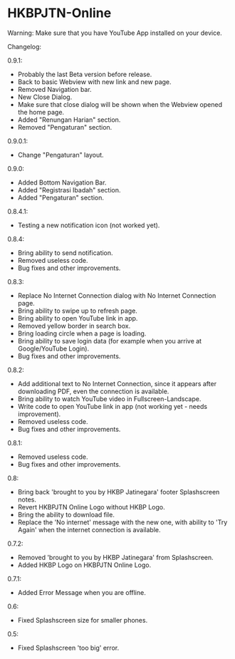 # HKBPJTN-Online

Warning:
Make sure that you have YouTube App installed on your device.

Changelog:

0.9.1:
- Probably the last Beta version before release.
- Back to basic Webview with new link and new page.
- Removed Navigation bar.
- New Close Dialog.
- Make sure that close dialog will be shown when the Webview opened the home page.
- Added "Renungan Harian" section.
- Removed "Pengaturan" section.

0.9.0.1:
- Change "Pengaturan" layout.

0.9.0:
- Added Bottom Navigation Bar.
- Added "Registrasi Ibadah" section.
- Added "Pengaturan" section.

0.8.4.1:
- Testing a new notification icon (not worked yet).

0.8.4:
- Bring ability to send notification.
- Removed useless code.
- Bug fixes and other improvements.

0.8.3:
- Replace No Internet Connection dialog with No Internet Connection page.
- Bring ability to swipe up to refresh page.
- Bring ability to open YouTube link in app.
- Removed yellow border in search box.
- Bring loading circle when a page is loading.
- Bring ability to save login data (for example when you arrive at Google/YouTube Login).
- Bug fixes and other improvements.

0.8.2:
- Add additional text to No Internet Connection, since it appears after downloading PDF, even the connection is available.
- Bring ability to watch YouTube video in Fullscreen-Landscape.
- Write code to open YouTube link in app (not working yet - needs improvement).
- Removed useless code.
- Bug fixes and other improvements.

0.8.1:
- Removed useless code.
- Bug fixes and other improvements.

0.8:
- Bring back 'brought to you by HKBP Jatinegara' footer Splashscreen notes.
- Revert HKBPJTN Online Logo without HKBP Logo.
- Bring the ability to download file.
- Replace the 'No internet' message with the new one, with ability to 'Try Again' when the internet connection is available.

0.7.2:
- Removed 'brought to you by HKBP Jatinegara' from Splashscreen.
- Added HKBP Logo on HKBPJTN Online Logo.

0.7.1:
- Added Error Message when you are offline.

0.6:
- Fixed Splashscreen size for smaller phones.

0.5:
- Fixed Splashscreen 'too big' error.
